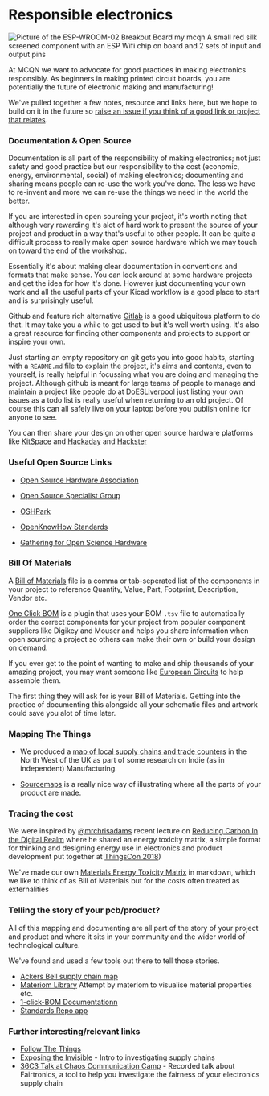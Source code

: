 # Responsible electronics

![Picture of the ESP-WROOM-02 Breakout Board my mcqn A small red silk screened component with an ESP Wifi chip on board and 2 sets of input and output pins](https://mcqn.com/images/esp-wroom-02-breakoug.png)

At MCQN we want to advocate for good practices in making electronics responsibly. As beginners in making printed circuit boards, you are potentially the future of electronic making and manufacturing!

We've pulled together a few notes, resource and links here, but we hope to build on it in the future so [raise an issue if you think of a good link or project that relates](https://github.com/mcqn/my-first-pcb/issues).

### Documentation & Open Source

Documentation is all part of the responsibility of making electronics; not just safety and good practice  but our responsibility to the cost (economic, energy, environmental, social) of making electronics; documenting and sharing means people can re-use the work you've done. The less we have to re-invent and more we can re-use the things we need in the world the better.

If you are interested in open sourcing your project, it's worth noting that although very rewarding it's alot of hard work to present the source of your project and product in a way that's useful to other people. It can be quite a difficult process to really make open source hardware which we may touch on toward the end of the workshop.

Essentially it's about making clear documentation in conventions and formats that make sense. You can look around at some hardware projects and get the idea for how it's done. However just documenting your own work and all the useful parts of your Kicad workflow is a good place to start and is surprisingly useful.

Github and feature rich alternative  [Gitlab](https://gitlab.com/) is a good ubiquitous platform to do that. It may take you a while to get used to but it's well worth using. It's also a great resource for finding other components and projects to support or inspire your own.

Just starting an empty repository on git gets you into good habits, starting with a `README.md` file to explain the project, it's aims and contents, even to yourself, is really  helpful in focussing what you are doing and managing the project. Although github is meant for large teams of people to manage and maintain a project like people do at [DoESLiverpool](github.com/DoESLiverpool/somebody-should/issues/) just listing your own issues as a todo list is really useful when returning to an old project. Of course this can all safely live on your laptop before you publish online for anyone to see.

You can then share your design on other open source hardware platforms like [KitSpace](https://kitspace.org/) and [Hackaday](https://hackaday.com/) and [Hackster](https://www.hackster.io/)

### Useful Open Source Links

 * [Open Source Hardware Association ](https://www.oshwa.org/)
 * [Open Source Specialist Group](https://ossg.bcs.org/blog/category/hardware/oshug/)
 * [OSHPark](https://blog.oshpark.com)

 * [OpenKnowHow Standards](https://app.standardsrepo.com/MakerNetAlliance/OpenKnowHow/wiki)
 * [Gathering for Open Science Hardware](https://forum.openhardware.science/)


### Bill Of Materials

A [Bill of Materials](https://github.com/cheapjack/RF-Craft/blob/master/board/RF-Craft_BoM.csv) file is a comma or tab-seperated list of the components in your project to reference  Quantity, Value, Part, Footprint, Description, Vendor etc.

[One Click BOM](https://kitspace.org/1-click-bom/) is a plugin that uses your BOM `.tsv` file to automatically order the correct components for your project from popular component suppliers like Digikey and Mouser and helps you share information when open sourcing a project so others can make their own or build your design on demand.

If you ever get to the point of wanting to make and ship thousands of your amazing project, you may want someone like [European Circuits](https://european-circuits.co.uk/) to help assemble them.

The first thing they will ask for is your Bill of Materials. Getting into the practice of documenting this alongside all your schematic files and artwork could save you alot of time later.


### Mapping The Things

 * We produced a [map of local supply chains and trade counters](https://indie.mcqn.com/map) in the North West of the UK as part of some research on Indie (as in independent) Manufacturing.

 * [Sourcemaps](https://open.sourcemap.com/user/5e53f17738e818071948103d) is a really nice way of illustrating where all the parts of your product are made.

### Tracing the cost

We were inspired by  [@mrchrisadams](https://twitter.com/mrchrisadams) recent lecture on [Reducing Carbon In the Digital Realm](https://docs.google.com/presentation/d/1_uTPiW5aMCwFhZcpLDxjY-AQMgDmHIyUEZQQ-G6XXq8/edit#slide=id.g5d9e2f62d2_0_42) where he shared an energy toxicity matrix, a simple format for thinking and designing energy use in electronics and product development put together at [ThingsCon 2018](thingscon2018.productscience.net))

We've made our own [Materials Energy Toxicity Matrix](MET-Matrix.md) in markdown, which we like to think of as Bill of Materials but for the costs often treated as externalities

### Telling the story of your pcb/product?

All of this mapping and documenting are all part of the story of your project and product and where it sits in your community and the wider world of technological culture.

We've found and used a few tools out there to tell those stories.
 * [Ackers Bell supply chain map](https://open.sourcemap.com/maps/585e9cfa396e750727dae6bf)
 * [Materiom Library](https://materiom.org/visualise) Attempt by materiom to visualise material properties etc.
 * [1-click-BOM Documentationn](https://github.com/kitspace/1clickBOM)
 * [Standards Repo app](https://app.standardsrepo.com/MakerNetAlliance/OpenKnowHow/wiki)


### Further interesting/relevant links

 * [Follow The Things](http://www.followthethings.com/)
 * [Exposing the Invisible](https://kit.exposingtheinvisible.org/what/supply-chain.html) - Intro to investigating supply chains
 * [36C3 Talk at Chaos Communication Camp](https://media.ccc.de/v/36c3-10592-fairtronics) - Recorded talk about Fairtronics, a tool to help you investigate the fairness of your electronics supply chain
